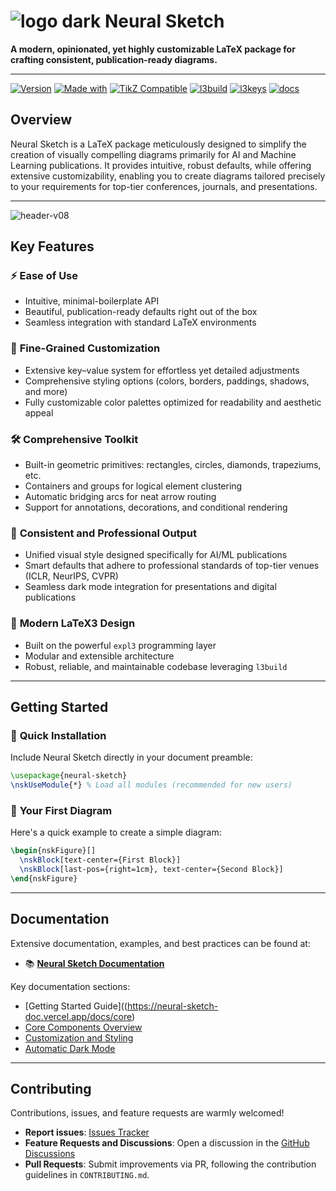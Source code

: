 # ![logo dark](https://github.com/user-attachments/assets/80788604-6e25-417d-a543-70fc9991f003) Neural Sketch

**A modern, opinionated, yet highly customizable LaTeX package for crafting consistent, publication-ready diagrams.**

---

[![Version](https://img.shields.io/badge/version-v0.8.0-blue.svg)](#)
[![Made with](https://img.shields.io/badge/made%20with-LaTeX3-brightgreen.svg)](https://www.latex-project.org/)
[![TikZ Compatible](https://img.shields.io/badge/compatible-TikZ-orange.svg)](https://ctan.org/pkg/pgf)
[![l3build](https://img.shields.io/badge/built%20with-l3build-purple.svg)](https://ctan.org/pkg/l3build)
[![l3keys](https://img.shields.io/badge/configured%20with-l3keys-ff69b4.svg)](https://ctan.org/pkg/l3keys2e)
[![docs](https://img.shields.io/badge/documented%20with-l3doc-informational.svg)](https://ctan.org/pkg/l3doc)



## Overview

Neural Sketch is a LaTeX package meticulously designed to simplify the creation of visually compelling diagrams primarily for AI and Machine Learning publications. It provides intuitive, robust defaults, while offering extensive customizability, enabling you to create diagrams tailored precisely to your requirements for top-tier conferences, journals, and presentations.

---

![header-v08](https://github.com/user-attachments/assets/fac69bc8-ae89-450c-9f8a-537d878b1ffe)


## Key Features

### ⚡ **Ease of Use**
- Intuitive, minimal-boilerplate API
- Beautiful, publication-ready defaults right out of the box
- Seamless integration with standard LaTeX environments

### 🎨 **Fine-Grained Customization**
- Extensive key–value system for effortless yet detailed adjustments
- Comprehensive styling options (colors, borders, paddings, shadows, and more)
- Fully customizable color palettes optimized for readability and aesthetic appeal

### 🛠 **Comprehensive Toolkit**
- Built-in geometric primitives: rectangles, circles, diamonds, trapeziums, etc.
- Containers and groups for logical element clustering
- Automatic bridging arcs for neat arrow routing
- Support for annotations, decorations, and conditional rendering

### 📐 **Consistent and Professional Output**
- Unified visual style designed specifically for AI/ML publications
- Smart defaults that adhere to professional standards of top-tier venues (ICLR, NeurIPS, CVPR)
- Seamless dark mode integration for presentations and digital publications

### 🌟 **Modern LaTeX3 Design**
- Built on the powerful `expl3` programming layer
- Modular and extensible architecture
- Robust, reliable, and maintainable codebase leveraging `l3build`

---

## Getting Started

### 🚀 **Quick Installation**
Include Neural Sketch directly in your document preamble:

```latex
\usepackage{neural-sketch}
\nskUseModule{*} % Load all modules (recommended for new users)
```

### 📝 **Your First Diagram**

Here's a quick example to create a simple diagram:

```latex
\begin{nskFigure}[]
  \nskBlock[text-center={First Block}]
  \nskBlock[last-pos={right=1cm}, text-center={Second Block}]
\end{nskFigure}
```

---

## Documentation

Extensive documentation, examples, and best practices can be found at:

- 📚 **[Neural Sketch Documentation](https://neural-sketch.app/)**

Key documentation sections:
- [Getting Started Guide]((https://neural-sketch-doc.vercel.app/docs/core)
- [Core Components Overview](https://neural-sketch-doc.vercel.app/docs/core/what-is-nsk)
- [Customization and Styling](https://neural-sketch-doc.vercel.app/docs/core/palette)
- [Automatic Dark Mode](https://neural-sketch-doc.vercel.app/docs/core/dark-mode)

---

## Contributing

Contributions, issues, and feature requests are warmly welcomed!

- **Report issues**: [Issues Tracker](https://github.com/espressoshock/neural-sketch/issues)
- **Feature Requests and Discussions**: Open a discussion in the [GitHub Discussions](https://github.com/espressoshock/neural-sketch/discussions)
- **Pull Requests**: Submit improvements via PR, following the contribution guidelines in `CONTRIBUTING.md`.
